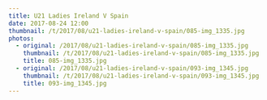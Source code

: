 ```yaml
---
title: U21 Ladies Ireland V Spain
date: 2017-08-24 12:00
thumbnail: /t/2017/08/u21-ladies-ireland-v-spain/085-img_1335.jpg
photos:
  - original: /2017/08/u21-ladies-ireland-v-spain/085-img_1335.jpg
    thumbnail: /t/2017/08/u21-ladies-ireland-v-spain/085-img_1335.jpg
    title: 085-img_1335.jpg
  - original: /2017/08/u21-ladies-ireland-v-spain/093-img_1345.jpg
    thumbnail: /t/2017/08/u21-ladies-ireland-v-spain/093-img_1345.jpg
    title: 093-img_1345.jpg
---
```

